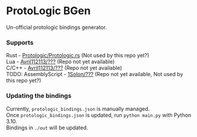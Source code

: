# ProtoLogic BGen
Un-official protologic bindings generator.

### Supports
Rust - [Protologic/Protologic.rs](https://github.com/Protologic/Protologic.rs) (Not used by this repo yet?)  
Lua - [Avril112113/???](https://github.com/Dude112113/) (Repo not yet available)  
C/C++ - [Avril112113/???](https://github.com/Dude112113/) (Repo not yet available)  
TODO: AssemblyScript - [1Solon/???](https://github.com/1Solon) (Repo not yet available, Not used by this repo yet?)  

### Updating the bindings
Currently, `protologic_bindings.json` is manually managed.  
Once `protologic_bindings.json` is updated, run `python main.py` with Python 3.10.  
Bindings in `./out` will be updated.  
